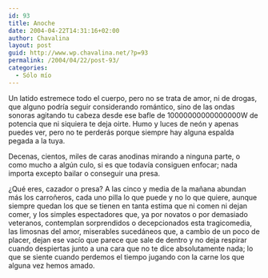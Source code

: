 ```yaml
---
id: 93
title: Anoche
date: 2004-04-22T14:31:16+02:00
author: Chavalina
layout: post
guid: http://www.wp.chavalina.net/?p=93
permalink: /2004/04/22/post-93/
categories:
  - Sólo mío
---
```

Un latido estremece todo el cuerpo, pero no se trata de amor, ni de drogas, que alguno podr&iacute;a seguir considerando romántico, sino de las ondas sonoras agitando tu cabeza desde ese bafle de 10000000000000000W de potencia que ni siquiera te deja oirte. Humo y luces de neón y apenas puedes ver, pero no te perderás porque siempre hay alguna espalda pegada a la tuya. 

Decenas, cientos, miles de caras anodinas mirando a ninguna parte, o como mucho a alg&uacute;n culo, si es que todav&iacute;a consiguen enfocar; nada importa excepto bailar o conseguir una presa. 

&iquest;Qué eres, cazador o presa? A las cinco y media de la ma&ntilde;ana abundan más los carro&ntilde;eros, cada uno pilla lo que puede y no lo que quiere, aunque siempre quedan los que se tienen en tanta estima que ni comen ni dejan comer, y los simples espectadores que, ya por novatos o por demasiado veteranos, contemplan sorprendidos o decepcionados esta tragicomedia, las limosnas del amor, miserables sucedáneos que, a cambio de un poco de placer, dejan ese vac&iacute;o que parece que sale de dentro y no deja respirar cuando despiertas junto a una cara que no te dice absolutamente nada; lo que se siente cuando perdemos el tiempo jugando con la carne los que alguna vez hemos amado.